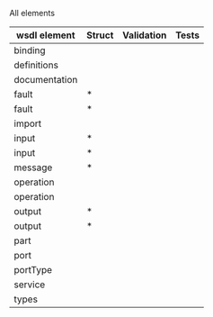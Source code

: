 All elements

| wsdl element | Struct | Validation | Tests |
| -------- | ------ | ---------- | ----- |
| binding
| definitions
| documentation
| fault | * |
| fault | * |
| import
| input | * |
| input | * |
| message | * |
| operation
| operation
| output | * |
| output | * |
| part
| port
| portType
| service
| types